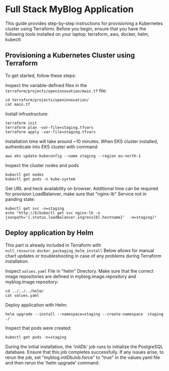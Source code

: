 # Full Stack MyBlog Application
This guide provides step-by-step instructions for provisioning a Kubernetes cluster using Terraform. Before you begin, ensure that you have the following tools installed on your laptop: terraform, aws, docker, helm, kubectl

## Provisioning a Kubernetes Cluster using Terraform
To get started, follow these steps:

Inspect the variable-defined files in the `terraform/projects/openinnovation/main.tf` file:
~~~
cd terraform/projects/openinnovation/
cat main.tf
~~~

Install infrustructure:
~~~
terraform init
terraform plan -var-file=staging.tfvars
terraform apply -var-file=staging.tfvars
~~~

Installation time will take around ~10 minutes. When EKS cluster installed, authenticate into EKS cluster with command:
~~~
aws eks update-kubeconfig --name staging --region eu-north-1
~~~

Inspect the cluster nodes and pods
~~~
kubectl get nodes
kubectl get pods -n kube-system
~~~

Get URL and heck availability on browser. Additional time can be required for provision LoadBalanver, make sure that "nginx-lb" Service not in panding state:
~~~
kubectl get svc -n=staging
echo "http://$(kubectl get svc nginx-lb -o jsonpath='{.status.loadBalancer.ingress[0].hostname}'  -n=staging)"
~~~

## Deploy application by Helm 
This part is already included in Terraform with `null_resource.docker_packaging_helm_install` Below allows for manual chart updates or troubleshooting in case of any problems during Terraform installation.

Inspect `values.yaml` File in "helm" Directory. Make sure that the correct image repositories are defined in myblog.image.repository and myblog.image.repository:
~~~
cd ../../../helm/
cat values.yaml
~~~
Deploy application with Helm:
~~~
helm upgrade --install --namespace=staging --create-namespace  staging ./
~~~

Inspect that pods were created:
~~~
kubectl get pods -n=staging
~~~

During the initial installation, the 'initDb' job runs to initialize the PostgreSQL database. Ensure that this job completes successfully. If any issues arise, to rerun the job, set "myblog.initDbJob.force" to "true" in the values.yaml file and then rerun the 'helm upgrade' command.
